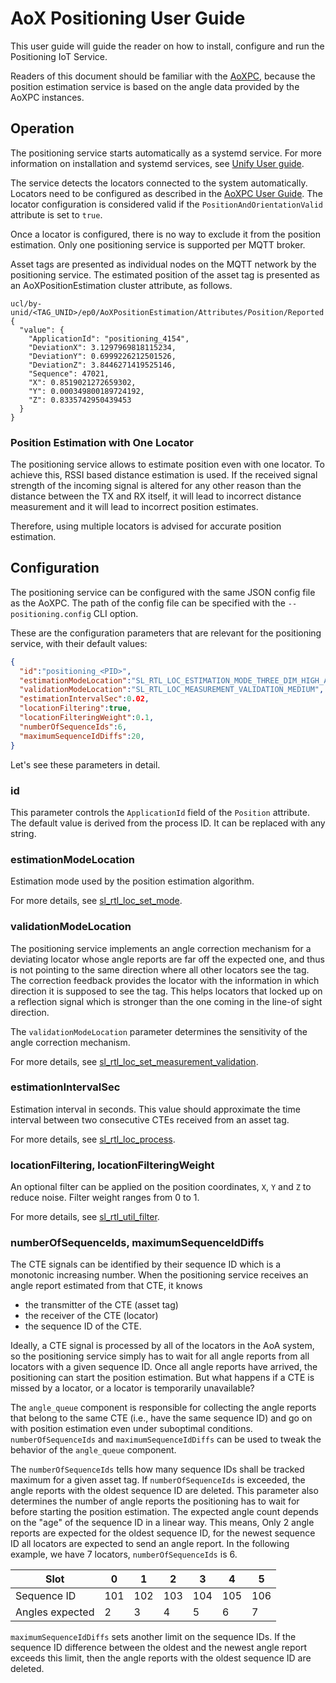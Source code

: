 # AoX Positioning User Guide

This user guide will guide the reader on how to install, configure and run the
Positioning IoT Service.

Readers of this document should be familiar with the [AoXPC](../aoxpc/readme_user.md),
because the position estimation service is based on the angle data provided by
the AoXPC instances.

## Operation

The positioning service starts automatically as a systemd service. For more
information on installation and systemd services, see [Unify User guide](../../../../doc/readme_user.md).

The service detects the locators connected to the system automatically.
Locators need to be configured as described in the [AoXPC User Guide](../aoxpc/readme_user.md).
The locator configuration is considered valid if the `PositionAndOrientationValid`
attribute is set to `true`.

Once a locator is configured, there is no way to exclude it from the position
estimation. Only one positioning service is supported per MQTT broker.

Asset tags are presented as individual nodes on the MQTT network by the
positioning service. The estimated position of the asset tag is presented as an
AoXPositionEstimation cluster attribute, as follows.

```mqtt
ucl/by-unid/<TAG_UNID>/ep0/AoXPositionEstimation/Attributes/Position/Reported {
  "value": {
    "ApplicationId": "positioning_4154",
    "DeviationX": 3.1297969818115234,
    "DeviationY": 0.6999226212501526,
    "DeviationZ": 3.8446271419525146,
    "Sequence": 47021,
    "X": 0.8519021272659302,
    "Y": 0.000349800189724192,
    "Z": 0.8335742950439453
  }
}
```

### Position Estimation with One Locator

The positioning service allows to estimate position even with one locator.
To achieve this, RSSI based distance estimation is used. If the received signal
strength of the incoming signal is altered for any other reason than the
distance between the TX and RX itself, it will lead to incorrect distance
measurement and it will lead to incorrect position estimates.

Therefore, using multiple locators is advised for accurate position estimation.

## Configuration

The positioning service can be configured with the same JSON config file as the
AoXPC. The path of the config file can be specified with the
`--positioning.config` CLI option.

These are the configuration parameters that are relevant for the
positioning service, with their default values:

```json
{
  "id":"positioning_<PID>",
  "estimationModeLocation":"SL_RTL_LOC_ESTIMATION_MODE_THREE_DIM_HIGH_ACCURACY",
  "validationModeLocation":"SL_RTL_LOC_MEASUREMENT_VALIDATION_MEDIUM",
  "estimationIntervalSec":0.02,
  "locationFiltering":true,
  "locationFilteringWeight":0.1,
  "numberOfSequenceIds":6,
  "maximumSequenceIdDiffs":20,
}
```

Let's see these parameters in detail.
### id

This parameter controls the `ApplicationId` field of the `Position` attribute.
The default value is derived from the process ID. It can be replaced with any
string.

### estimationModeLocation

Estimation mode used by the position estimation algorithm.

For more details, see [sl_rtl_loc_set_mode](https://docs.silabs.com/rtl-lib/latest/group-sl-rtl-loc#gacf5978113a013aa36cbdb85bfc937aed).

### validationModeLocation

The positioning service implements an angle correction mechanism for a deviating
locator whose angle reports are far off the expected one, and thus is not
pointing to the same direction where all other locators see the tag. The
correction feedback provides the locator with the information in which direction
it is supposed to see the tag. This helps locators that locked up on a
reflection signal which is stronger than the one coming in the line-of sight
direction.

The `validationModeLocation` parameter determines the sensitivity of the angle
correction mechanism.

For more details, see [sl_rtl_loc_set_measurement_validation](https://docs.silabs.com/rtl-lib/latest/group-sl-rtl-loc#ga424290857cf7416aef48d72ed31d84a2).

### estimationIntervalSec

Estimation interval in seconds. This value should approximate the time interval
between two consecutive CTEs received from an asset tag.

For more details, see [sl_rtl_loc_process](https://docs.silabs.com/rtl-lib/latest/group-sl-rtl-loc#gaa2a04c7e40ec23d2451cd63d0a6024db).

### locationFiltering, locationFilteringWeight

An optional filter can be applied on the position coordinates, `X`, `Y` and `Z`
to reduce noise. Filter weight ranges from 0 to 1.

For more details, see [sl_rtl_util_filter](https://docs.silabs.com/rtl-lib/latest/group-sl-rtl-util#ga41610abd68f01bc6871e084fc28ed000).

### numberOfSequenceIds, maximumSequenceIdDiffs

The CTE signals can be identified by their sequence ID which is a monotonic
increasing number. When the positioning service receives an angle report
estimated from that CTE, it knows
- the transmitter of the CTE (asset tag)
- the receiver of the CTE (locator)
- the sequence ID of the CTE.

Ideally, a CTE signal is processed by all of the locators in the AoA system, so
the positioning service simply has to wait for all angle reports from all
locators with a given sequence ID. Once all angle reports have arrived, the
positioning can start the position estimation. But what happens if a CTE is
missed by a locator, or a locator is temporarily unavailable?

The `angle_queue` component is responsible for collecting the angle reports that
belong to the same CTE (i.e., have the same sequence ID) and go on with position
estimation even under suboptimal conditions.
`numberOfSequenceIds` and `maximumSequenceIdDiffs` can be used to tweak the
behavior of the `angle_queue` component.

The `numberOfSequenceIds` tells how many sequence IDs shall be tracked maximum
for a given asset tag. If `numberOfSequenceIds` is exceeded, the angle reports
with the oldest sequence ID are deleted. This parameter also determines the
number of angle reports the positioning has to wait for before starting the
position estimation. The expected angle count depends on the "age" of
the sequence ID in a linear way. This means, Only 2 angle reports are expected
for the oldest sequence ID, for the newest sequence ID all locators are expected
to send an angle report. In the following example, we have 7 locators,
`numberOfSequenceIds` is 6.

| Slot            |  0  |  1  |  2  |  3  |  4  |  5  |
|-----------------|-----|-----|-----|-----|-----|-----|
| Sequence ID     | 101 | 102 | 103 | 104 | 105 | 106 |
| Angles expected |   2 |  3  |  4  |  5  |  6  |  7  |

`maximumSequenceIdDiffs` sets another limit on the sequence IDs. If the sequence
ID difference between the oldest and the newest angle report exceeds this limit,
then the angle reports with the oldest sequence ID are deleted.
